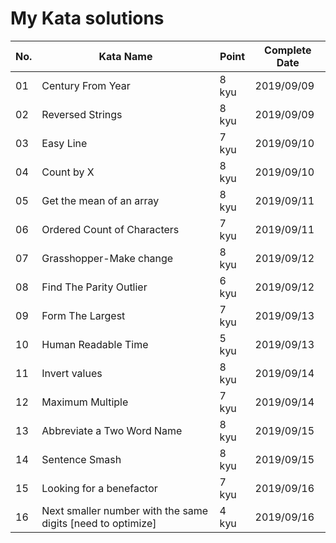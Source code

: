 # My Kata solutions

| No. | Kata Name                                                     | Point  | Complete Date|
|-----|---------------------------------------------------------------|--------|--------------|
| 01  | Century From Year                                             | 8 kyu  | 2019/09/09   |
| 02  | Reversed Strings                                              | 8 kyu  | 2019/09/09   |
| 03  | Easy Line                                                     | 7 kyu  | 2019/09/10   |
| 04  | Count by X                                                    | 8 kyu  | 2019/09/10   |
| 05  | Get the mean of an array                                      | 8 kyu  | 2019/09/11   |
| 06  | Ordered Count of Characters                  	              | 7 kyu  | 2019/09/11   |
| 07  | Grasshopper-Make change                                       | 8 kyu  | 2019/09/12   |
| 08  | Find The Parity Outlier                                       | 6 kyu  | 2019/09/12   |
| 09  | Form The Largest                                              | 7 kyu  | 2019/09/13   |
| 10  | Human Readable Time                                           | 5 kyu  | 2019/09/13   |
| 11  | Invert values                                                 | 8 kyu  | 2019/09/14   |
| 12  | Maximum Multiple                                              | 7 kyu  | 2019/09/14   |
| 13  | Abbreviate a Two Word Name                                    | 8 kyu  | 2019/09/15   |
| 14  | Sentence Smash                                                | 8 kyu  | 2019/09/15   |
| 15  | Looking for a benefactor                                      | 7 kyu  | 2019/09/16   |
| 16  | Next smaller number with the same digits [need to optimize]   | 4 kyu  | 2019/09/16   |























